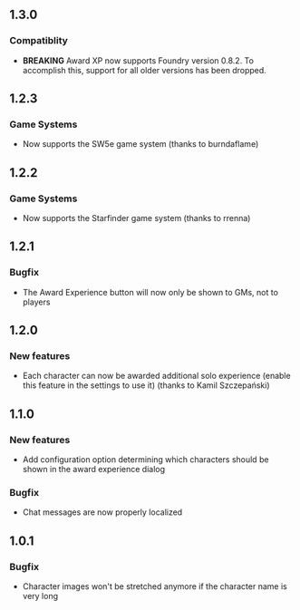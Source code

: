 ## 1.3.0
### Compatiblity
- **BREAKING** Award XP now supports Foundry version 0.8.2. To accomplish this, support for all older versions has been dropped.

## 1.2.3
### Game Systems
- Now supports the SW5e game system (thanks to burndaflame)

## 1.2.2
### Game Systems
- Now supports the Starfinder game system (thanks to rrenna)

## 1.2.1
### Bugfix
- The Award Experience button will now only be shown to GMs, not to players

## 1.2.0
### New features
- Each character can now be awarded additional solo experience (enable this feature in the settings to use it) (thanks to Kamil Szczepański)

## 1.1.0
### New features
- Add configuration option determining which characters should be shown in the award experience dialog

### Bugfix
- Chat messages are now properly localized

## 1.0.1
### Bugfix
- Character images won't be stretched anymore if the character name is very long
